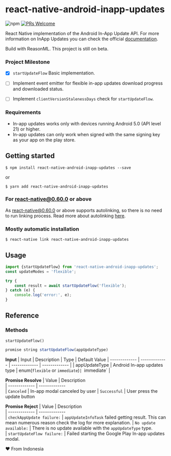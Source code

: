 # react-native-android-inapp-updates
![npm](https://img.shields.io/npm/v/react-native-android-inapp-updates?style=for-the-badge)
[![PRs Welcome](https://img.shields.io/badge/PRs-welcome-brightgreen.svg?style=for-the-badge)](http://makeapullrequest.com)


React Native implementation of the Android In-App Update API. 
For more information on InApp Updates you can check the official [documentation](https://developer.android.com/guide/app-bundle/in-app-updates). 

Build with ReasonML. This project is still on beta.

### Project Milestone

- [x] `startUpdateFlow`  Basic implementation.
- [ ] Implement event emitter for flexible in-app updates download progress and downloaded status.
- [ ] Implement `clientVersionStalenessDays` check for `startUpdateFlow`.




### Requirements
* In-app updates works only with devices running Android 5.0 (API level 21) or higher.
* In-app updates can only work when signed with the same signing key as your app on the play store.

## Getting started

`$ npm install react-native-android-inapp-updates --save`

or

`$ yarn add react-native-android-inapp-updates`

### For react-native@0.60.0 or above

As [react-native@0.60.0](https://reactnative.dev/blog/2019/07/03/version-60) or above supports autolinking, so there is no need to run linking process. 
Read more about autolinking [here](https://github.com/react-native-community/cli/blob/master/docs/autolinking.md).

### Mostly automatic installation

`$ react-native link react-native-android-inapp-updates`

## Usage
```javascript
import {startUpdateFlow} from 'react-native-android-inapp-updates';
const updateModes = 'flexible';

try {
    const result = await startUpdateFlow('flexible');
} catch (e) {
    console.log('error:', e);
}
```
## Reference
### Methods
`startUpdateFlow()`
```javascript
promise string startUpdateFlow(appUpdateType)
```
**Input**
| Input             | Description                   | Type                      | Default Value 
| -------------     | -------------                 | -------------             | ------------- |
| appUpdateType     | Android In-app updates type   | enum(`flexible` or `immediate`)`| `immediate`   |

**Promise Resolve**
| Value                     | Description                            
| -------------             | -------------                          
| `Canceled`                | In-app modal canceled by user
| `Successful`              | User press the update button

**Promise Reject**
| Value                                     | Description                         
| -------------                             | -------------                           
| `checkAppUpdate failure:`                 | `appUpdateInfoTask` failed getting result. This can mean numerous reason check the log for more explanation. 
| `No update available:`                    | There is no update available with the `appUpdateType` type.   
| `startUpdateFlow failure:`                | Failed starting the Google Play In-app updates modal.   

❤️ From Indonesia
